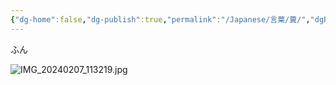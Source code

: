 ```yaml
---
{"dg-home":false,"dg-publish":true,"permalink":"/Japanese/言葉/糞/","dgPassFrontmatter":true}
---
```



ふん

![IMG_20240207_113219.jpg](/img/user/resources/%E7%99%BD%E7%86%8A%E3%82%AB%E3%83%95%E3%82%A7/IMG_20240207_113219.jpg)